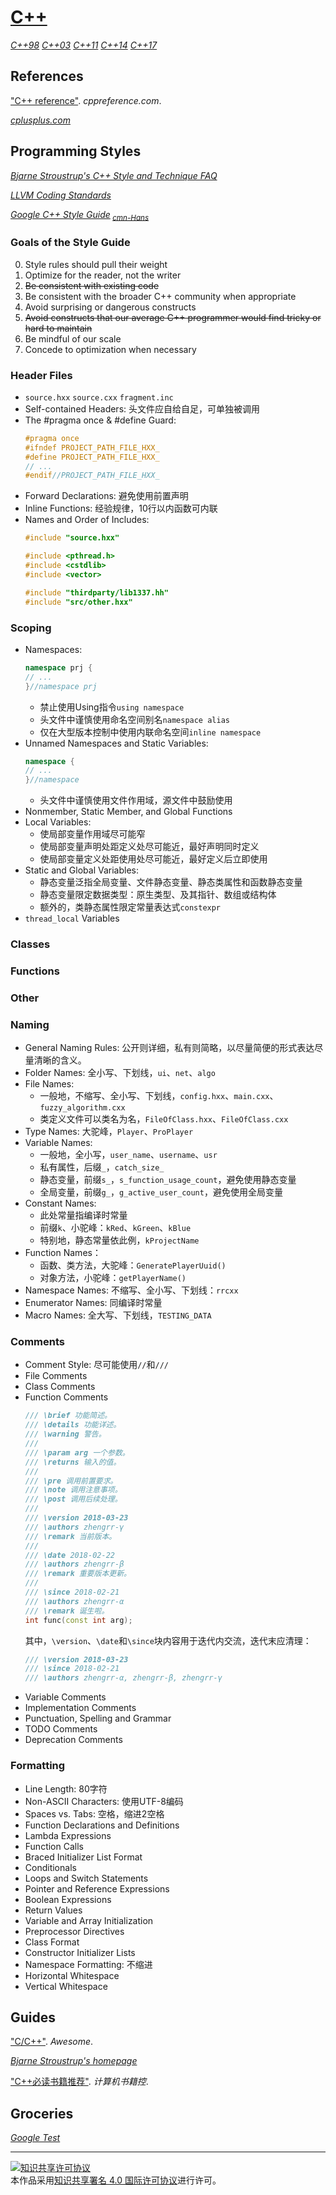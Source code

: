 # [C++](https://isocpp.org)

[*C++98*](https://iso.org/standard/25845.html)
[*C++03*](https://iso.org/standard/38110.html)
[*C++11*](https://iso.org/standard/50372.html)
[*C++14*](https://iso.org/standard/64029.html)
[*C++17*](https://iso.org/standard/68564.html)

## References

["C++ reference"](http://en.cppreference.com/w/cpp). *cppreference.com*.

[*cplusplus.com*](http://cplusplus.com)

## Programming Styles

[*Bjarne Stroustrup's C++ Style and Technique FAQ*](http://stroustrup.com/bs_faq2.html)

[*LLVM Coding Standards*](https://llvm.org/docs/CodingStandards.html)

[*Google C++ Style Guide*](https://google.github.io/styleguide/cppguide)<sub> [*cmn-Hans*](http://zh-google-styleguide.readthedocs.org/)</sub>

### Goals of the Style Guide

0. Style rules should pull their weight
0. Optimize for the reader, not the writer
0. ~~Be consistent with existing code~~
0. Be consistent with the broader C++ community when appropriate
0. Avoid surprising or dangerous constructs
0. ~~Avoid constructs that our average C++ programmer would find tricky or hard to maintain~~
0. Be mindful of our scale
0. Concede to optimization when necessary

### Header Files

+ `source.hxx` `source.cxx` `fragment.inc`
+ Self-contained Headers:
  头文件应自给自足，可单独被调用
+ The #pragma once & #define Guard:
  ```cpp
  #pragma once
  #ifndef PROJECT_PATH_FILE_HXX_
  #define PROJECT_PATH_FILE_HXX_
  // ...
  #endif//PROJECT_PATH_FILE_HXX_
  ```
+ Forward Declarations:
  避免使用前置声明
+ Inline Functions:
  经验规律，10行以内函数可内联
+ Names and Order of Includes:
  ```cpp
  #include "source.hxx"

  #include <pthread.h>
  #include <cstdlib>
  #include <vector>

  #include "thirdparty/lib1337.hh"
  #include "src/other.hxx"
  ```

### Scoping

+ Namespaces:
  ```cpp
  namespace prj {
  // ...
  }//namespace prj
  ```
    + 禁止使用Using指令`using namespace`
    + 头文件中谨慎使用命名空间别名`namespace alias`
    + 仅在大型版本控制中使用内联命名空间`inline namespace`
+ Unnamed Namespaces and Static Variables:
  ```cpp
  namespace {
  // ...
  }//namespace
  ```
    + 头文件中谨慎使用文件作用域，源文件中鼓励使用
+ Nonmember, Static Member, and Global Functions
+ Local Variables:
    + 使局部变量作用域尽可能窄
    + 使局部变量声明处距定义处尽可能近，最好声明同时定义
    + 使局部变量定义处距使用处尽可能近，最好定义后立即使用
+ Static and Global Variables:
    + 静态变量泛指全局变量、文件静态变量、静态类属性和函数静态变量
    + 静态变量限定数据类型：原生类型、及其指针、数组或结构体
    + 额外的，类静态属性限定常量表达式`constexpr`
+ `thread_local` Variables

### Classes

### Functions

### Other

### Naming

+ General Naming Rules:
  公开则详细，私有则简略，以尽量简便的形式表达尽量清晰的含义。
+ Folder Names:
  全小写、下划线，`ui`、`net`、`algo`
+ File Names:
    + 一般地，不缩写、全小写、下划线，`config.hxx`、`main.cxx`、`fuzzy_algorithm.cxx`
    + 类定义文件可以类名为名，`FileOfClass.hxx`、`FileOfClass.cxx`
+ Type Names:
  大驼峰，`Player`、`ProPlayer`
+ Variable Names:
    + 一般地，全小写，`user_name`、`username`、`usr`
    + 私有属性，后缀`_`，`catch_size_`
    + 静态变量，前缀`s_`，`s_function_usage_count`，避免使用静态变量
    + 全局变量，前缀`g_`，`g_active_user_count`，避免使用全局变量
+ Constant Names:
    + 此处常量指编译时常量
    + 前缀`k`、小驼峰：`kRed`、`kGreen`、`kBlue`
    + 特别地，静态常量依此例，`kProjectName`
+ Function Names：
    + 函数、类方法，大驼峰：`GeneratePlayerUuid()`
    + 对象方法，小驼峰：`getPlayerName()`
+ Namespace Names:
  不缩写、全小写、下划线：`rrcxx`
+ Enumerator Names:
  同编译时常量
+ Macro Names:
  全大写、下划线，`TESTING_DATA`

### Comments

+ Comment Style:
  尽可能使用`//`和`///`
+ File Comments
+ Class Comments
+ Function Comments
  ```cpp
  /// \brief 功能简述。
  /// \details 功能详述。
  /// \warning 警告。
  ///
  /// \param arg 一个参数。
  /// \returns 输入的值。
  ///
  /// \pre 调用前置要求。
  /// \note 调用注意事项。
  /// \post 调用后续处理。
  ///
  /// \version 2018-03-23
  /// \authors zhengrr-γ
  /// \remark 当前版本。
  ///
  /// \date 2018-02-22
  /// \authors zhengrr-β
  /// \remark 重要版本更新。
  ///
  /// \since 2018-02-21
  /// \authors zhengrr-α
  /// \remark 诞生啦。
  int func(const int arg);
  ```
  其中，`\version`、`\date`和`\since`块内容用于迭代内交流，迭代末应清理：
  ```cpp
  /// \version 2018-03-23
  /// \since 2018-02-21
  /// \authors zhengrr-α, zhengrr-β, zhengrr-γ
  ```
+ Variable Comments
+ Implementation Comments
+ Punctuation, Spelling and Grammar
+ TODO Comments
+ Deprecation Comments

### Formatting

+ Line Length:
  80字符
+ Non-ASCII Characters:
  使用UTF-8编码
+ Spaces vs. Tabs:
  空格，缩进2空格
+ Function Declarations and Definitions
+ Lambda Expressions
+ Function Calls
+ Braced Initializer List Format
+ Conditionals
+ Loops and Switch Statements
+ Pointer and Reference Expressions
+ Boolean Expressions
+ Return Values
+ Variable and Array Initialization
+ Preprocessor Directives
+ Class Format
+ Constructor Initializer Lists
+ Namespace Formatting:
  不缩进
+ Horizontal Whitespace
+ Vertical Whitespace

## Guides

["C/C++"](http://fffaraz.github.io/awesome-cpp/). *Awesome*.

[*Bjarne Stroustrup's homepage*](http://stroustrup.com/)

["C++必读书籍推荐"](http://bestcbooks.com/recommended-cpp-books/). *计算机书籍控*.

## Groceries

[*Google Test*](https://github.com/google/googletest)

___
<a rel="license" href="http://creativecommons.org/licenses/by/4.0/"><img alt="知识共享许可协议" style="border-width:0" src="https://i.creativecommons.org/l/by/4.0/88x31.png" /></a><br />本作品采用<a rel="license" href="http://creativecommons.org/licenses/by/4.0/">知识共享署名 4.0 国际许可协议</a>进行许可。
